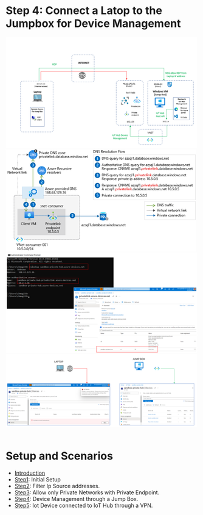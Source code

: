 # Step 4: Connect a Latop to the Jumpbox for Device Management


<img width="800" alt="jump1" src="https://github.com/chmagitt/iothub-private-endpoint/blob/main/media/Jump1.png">
<br>
<img width=500" alt="jump2" src="https://github.com/chmagitt/iothub-private-endpoint/blob/main/media/Jump2.png">
<br>
<img width="800" alt="jump3" src="https://github.com/chmagitt/iothub-private-endpoint/blob/main/media/Jump3.png">
<br>
<img width="800" alt="jump4" src="https://github.com/chmagitt/iothub-private-endpoint/blob/main/media/Jump4.png">
<br>
<br>

# Setup and Scenarios

- [Introduction](https://github.com/chmagitt/iothub-private-endpoint#readme)
- [Step1](https://github.com/chmagitt/iothub-private-endpoint/blob/main/chapters/setup.md): Initial Setup
- [Step2](https://github.com/chmagitt/iothub-private-endpoint/blob/main/chapters/ipfilter.md): Filter Ip Source addresses.
- [Step3](https://github.com/chmagitt/iothub-private-endpoint/blob/main/chapters/endpoint.md): Allow only Private Networks with Private Endpoint.
- [Step4](https://github.com/chmagitt/iothub-private-endpoint/blob/main/chapters/jumpbox.md): Device Management through a Jump Box.
- [Step5](https://github.com/chmagitt/iothub-private-endpoint/blob/main/chapters/vpngateway.md): Iot Device connected to IoT Hub through a VPN.
